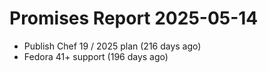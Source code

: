 # Promises Report 2025-05-14

- Publish Chef 19 / 2025 plan (216 days ago)
- Fedora 41+ support (196 days ago)
